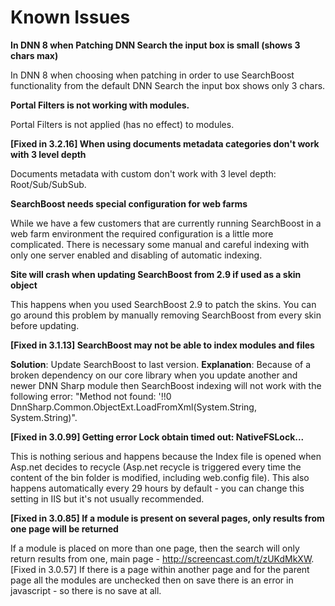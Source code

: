 # Known Issues

**In DNN 8 when Patching DNN Search the input box is small (shows 3 chars max)**

In DNN 8 when choosing when patching in order to use SearchBoost functionality from the default DNN Search the input box shows only 3 chars.

**Portal Filters is not working with modules.**

Portal Filters is not applied (has no effect) to modules.

**[Fixed in 3.2.16] When using documents metadata categories don't work with 3 level depth**

Documents metadata with custom <categories> don't work with 3 level depth: Root/Sub/SubSub.

**SearchBoost needs special configuration for web farms**

While we have a few customers that are currently running SearchBoost in a web farm environment the required configuration is a little more complicated. There is necessary some manual and careful indexing with only one server enabled and disabling of automatic indexing.

**Site will crash when updating SearchBoost from 2.9 if used as a skin object**

This happens when you used SearchBoost 2.9 to patch the skins.  You can go around this problem by manually removing SearchBoost from every skin before updating.

**[Fixed in 3.1.13] SearchBoost may not be able to index modules and files**

**Solution**: Update SearchBoost to last version.
**Explanation**: Because of a broken dependency on our core library when you update another and newer DNN Sharp module then SearchBoost indexing will not work with the following error: "Method not found: '!!0 DnnSharp.Common.ObjectExt.LoadFromXml(System.String, System.String)".

**[Fixed in 3.0.99] Getting error Lock obtain timed out: NativeFSLock...**

This is nothing serious and happens because the Index file is opened when Asp.net decides to recycle (Asp.net recycle is triggered every time the content of the bin folder is modified, including web.config file). This also happens automatically every 29 hours by default - you can change this setting in IIS but it's not usually recommended.

**[Fixed in 3.0.85] If a module is present on several pages, only results from one page will be returned**

If a module is placed on more than one page, then the search will only return results from one, main page - http://screencast.com/t/zUKdMkXW.
[Fixed in 3.0.57] If there is a page within another page and for the parent page all the modules are unchecked then on save there is an error in javascript - so there is no save at all.